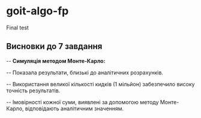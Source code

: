 # goit-algo-fp
 Final test

## Висновки до 7 завдання

-- **Симуляція методом Монте-Карло:**

-- Показала результати, близькі до аналітичних розрахунків.

-- Використання великої кількості кидків (1 мільйон) забезпечило високу точність результатів.

-- Імовірності кожної суми, виявлені за допомогою методу Монте-Карло, відповідають аналітичним значенням.

